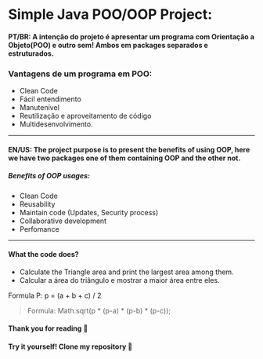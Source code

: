 
# Simple Java POO/OOP Project:

#### PT/BR: A intenção do projeto é apresentar um programa com Orientação a Objeto(POO) e outro sem! Ambos em packages separados e estruturados.

### Vantagens de um programa em POO:

- Clean Code
- Fácil entendimento
- Manutenível
- Reutilização e aproveitamento de código
- Multidesenvolvimento.

---
#### EN/US: The project purpose is to present the benefits of using OOP, here we have two packages one of them containing OOP and the other not.

##### Benefits of OOP usages: 

- Clean Code
- Reusability
- Maintain code (Updates, Security process)
- Collaborative development
- Perfomance
---

#### What the code does?

- Calculate the Triangle area and print the largest area among them.
- Calcular a área do triângulo e mostrar a maior área entre eles.

Formula P: p = (a + b + c) / 2
>Formula: Math.sqrt(p * (p-a) * (p-b) * (p-c)); 


#### Thank you for reading 🙂
#### Try it yourself! Clone my repository 🙂

